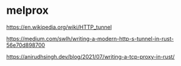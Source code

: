 # melprox


https://en.wikipedia.org/wiki/HTTP_tunnel

https://medium.com/swlh/writing-a-modern-http-s-tunnel-in-rust-56e70d898700

https://anirudhsingh.dev/blog/2021/07/writing-a-tcp-proxy-in-rust/